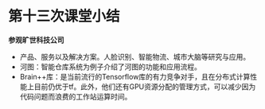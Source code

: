 # 第十三次课堂小结

**参观旷世科技公司**

- 产品、服务以及解决方案。人脸识别、智能物流、城市大脑等研究与应用。
- 河图：智能仓库系统为例子介绍了河图的功能和应用流程。
- Brain++库：是当前流行的Tensorflow库的有力竞争对手，且在分布式计算性能上目前仍优于tf。此外，他们还有GPU资源分配的管理方式，可以减少因为代码问题而浪费的工作站运算时间。

